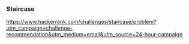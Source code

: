 ### Staircase

https://www.hackerrank.com/challenges/staircase/problem?utm_campaign=challenge-recommendation&utm_medium=email&utm_source=24-hour-campaign
